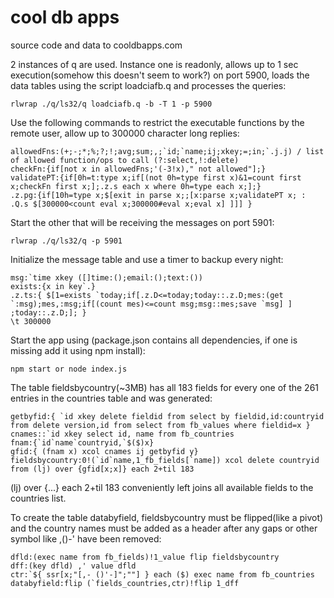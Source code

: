 # cool db apps
source  code and data to cooldbapps.com

2 instances of q are used. Instance one is readonly, allows up to 1 sec execution(somehow this doesn't seem to work?) on port 5900, loads the data tables using the script loadciafb.q and processes the queries:
 
    rlwrap ./q/ls32/q loadciafb.q -b -T 1 -p 5900

Use the following commands to restrict the executable functions by the remote user, allow up to 300000 character long replies:

    allowedFns:(+;-;*;%;?;!;avg;sum;,;`id;`name;ij;xkey;=;in;`.j.j) / list of allowed function/ops to call (?:select,!:delete)
	checkFn:{if[not x in allowedFns;'(-3!x)," not allowed"];}
	validatePT:{if[0h=t:type x;if[(not 0h=type first x)&1=count first x;checkFn first x;];.z.s each x where 0h=type each x;];}
	.z.pg:{if[10h=type x;$[exit in parse x;;[x:parse x;validatePT x; : .Q.s $[300000<count eval x;300000#eval x;eval x] ]]] }

Start the other that will be receiving the messages on port 5901:

    rlwrap ./q/ls32/q -p 5901
    
Initialize the message table and use a timer to backup every night:
    
    msg:`time xkey ([]time:();email:();text:())
    exists:{x in key`.}
    .z.ts:{ $[1=exists `today;if[.z.D<=today;today::.z.D;mes:(get `:msg);mes,:msg;if[(count mes)<=count msg;msg::mes;save `msg] ] ;today::.z.D;]; }
    \t 300000
    
Start the app using (package.json contains all dependencies, if one is missing add it using npm install):
    
    npm start or node index.js
    
The table fieldsbycountry(~3MB) has all 183 fields for every one of the 261 entries in the countries table and was generated: 

    getbyfid:{ `id xkey delete fieldid from select by fieldid,id:countryid from delete version,id from select from fb_values where fieldid=x }
    cnames::`id xkey select id, name from fb_countries
    fnam:{`id`name`countryid,`$($)x}
    gfid:{ (fnam x) xcol cnames ij getbyfid y}
    fieldsbycountry:0!(`id`name,1_fb_fields[`name]) xcol delete countryid from (lj) over {gfid[x;x]} each 2+til 183
    
(lj) over {...} each 2+til 183 conveniently left joins all available fields to the countries list.

To create the table databyfield, fieldsbycountry must be flipped(like a pivot) and the country names must be added as a header after any gaps or other symbol like ,()-' have been removed:

    dfld:(exec name from fb_fields)!1_value flip fieldsbycountry
    dff:(key dfld) ,' value dfld
    ctr:`${ ssr[x;"[,- ()'-]";""] } each ($) exec name from fb_countries
    databyfield:flip (`fields_countries,ctr)!flip 1_dff

